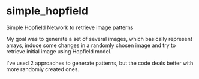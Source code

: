 # simple_hopfield
Simple Hopfield Network to retrieve image patterns

My goal was to generate a set of several images, which basically represent arrays, induce some changes in a randomly chosen image and 
try to retrieve initial image using Hopfield model.

I've used 2 approaches to generate patterns, but the code deals better with more randomly created ones.
